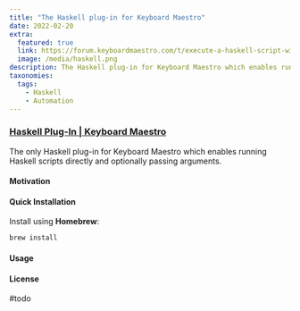 ```yaml
---
title: "The Haskell plug-in for Keyboard Maestro"
date: 2022-02-20
extra:
  featured: true
  link: https://forum.keyboardmaestro.com/t/execute-a-haskell-script-with-arguments/25884/5
  image: /media/haskell.png
description: The Haskell plug-in for Keyboard Maestro which enables running Haskell scripts directly and optionally passing arguments.
taxonomies:
  tags:
    - Haskell
    - Automation
---
```


### [Haskell Plug-In | Keyboard Maestro](https://forum.keyboardmaestro.com/t/execute-a-haskell-script-with-arguments/25884/5)

The only Haskell plug-in for Keyboard Maestro which enables running Haskell scripts directly and optionally passing arguments.

#### Motivation 



#### Quick Installation

Install using **Homebrew**:

```bash
brew install
```

#### Usage



#### License


[1]:	discourse "Execute a Haskell Script with Arguments"

#todo